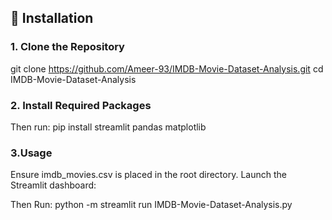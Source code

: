 
## 🔧 Installation

### 1. Clone the Repository

git clone https://github.com/Ameer-93/IMDB-Movie-Dataset-Analysis.git
cd IMDB-Movie-Dataset-Analysis


### 2. Install Required Packages


Then run:
pip install streamlit pandas matplotlib


### 3.Usage
Ensure imdb_movies.csv is placed in the root directory.
Launch the Streamlit dashboard:

Then Run:
python -m streamlit run IMDB-Movie-Dataset-Analysis.py
